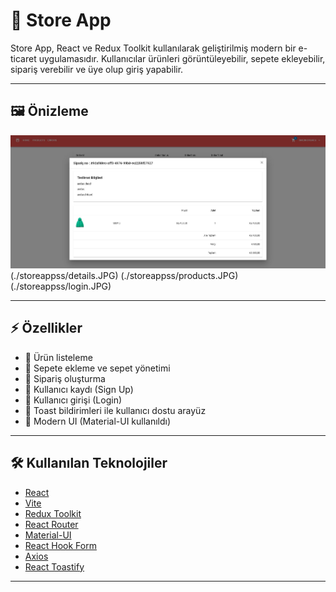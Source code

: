 # 🛒 Store App

Store App, React ve Redux Toolkit kullanılarak geliştirilmiş modern bir e-ticaret uygulamasıdır. Kullanıcılar ürünleri görüntüleyebilir, sepete ekleyebilir, sipariş verebilir ve üye olup giriş yapabilir.

---

## 🖼 Önizleme

![Store App Önizleme](./storeappss/detail.JPG)
(./storeappss/details.JPG)
(./storeappss/products.JPG)
(./storeappss/login.JPG)

---

## ⚡ Özellikler
- 🔹 Ürün listeleme
- 🔹 Sepete ekleme ve sepet yönetimi
- 🔹 Sipariş oluşturma
- 🔹 Kullanıcı kaydı (Sign Up)
- 🔹 Kullanıcı girişi (Login)
- 🔹 Toast bildirimleri ile kullanıcı dostu arayüz
- 🔹 Modern UI (Material-UI kullanıldı)

---

## 🛠 Kullanılan Teknolojiler
- [React](https://reactjs.org/)
- [Vite](https://vitejs.dev/)
- [Redux Toolkit](https://redux-toolkit.js.org/)
- [React Router](https://reactrouter.com/)
- [Material-UI](https://mui.com/)
- [React Hook Form](https://react-hook-form.com/)
- [Axios](https://axios-http.com/)
- [React Toastify](https://fkhadra.github.io/react-toastify/introduction)

---

